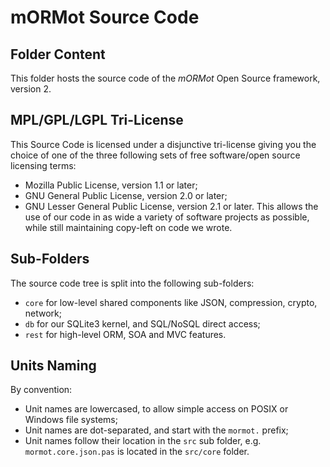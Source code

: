 # mORMot Source Code

## Folder Content

This folder hosts the source code of the *mORMot* Open Source framework, version 2.

## MPL/GPL/LGPL Tri-License

This Source Code is licensed under a disjunctive tri-license giving you the choice of one of the three following sets of free software/open source licensing terms:
 - Mozilla Public License, version 1.1 or later;
 - GNU General Public License, version 2.0 or later;
 - GNU Lesser General Public License, version 2.1 or later.
This allows the use of our code in as wide a variety of software projects as possible, while still maintaining copy-left on code we wrote.

## Sub-Folders

The source code tree is split into the following sub-folders:

- `core` for low-level shared components like JSON, compression, crypto, network;
- `db` for our SQLite3 kernel, and SQL/NoSQL direct access;
- `rest` for high-level ORM, SOA and MVC features.

## Units Naming

By convention:
- Unit names are lowercased, to allow simple access on POSIX or Windows file systems;
- Unit names are dot-separated, and start with the `mormot.` prefix;
- Unit names follow their location in the `src` sub folder, e.g. `mormot.core.json.pas` is located in the `src/core` folder.
